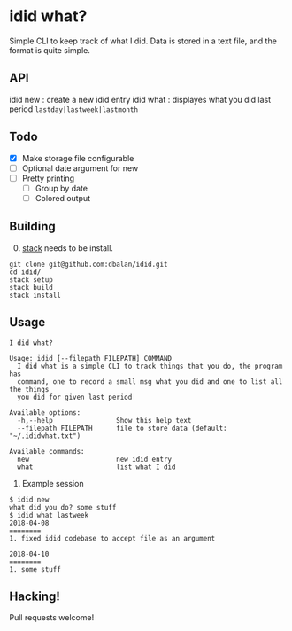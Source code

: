 # idid what?

Simple CLI to keep track of what I did. Data is stored in a text file, and the format is quite simple. <date-time> <msg>

## API
idid new : create a new idid entry
idid what <period>: displayes what you did last period `lastday|lastweek|lastmonth`

## Todo
- [x] Make storage file configurable
- [ ] Optional date argument for new
- [ ] Pretty printing
  - [ ] Group by date
  - [ ] Colored output

## Building
0. [stack]() needs to be install.
```
git clone git@github.com:dbalan/idid.git
cd idid/
stack setup
stack build
stack install
```

## Usage
```
I did what?

Usage: idid [--filepath FILEPATH] COMMAND
  I did what is a simple CLI to track things that you do, the program has
  command, one to record a small msg what you did and one to list all the things
  you did for given last period

Available options:
  -h,--help                Show this help text
  --filepath FILEPATH      file to store data (default: "~/.ididwhat.txt")

Available commands:
  new                      new idid entry
  what                     list what I did
```

1. Example session

```
$ idid new 
what did you do? some stuff
$ idid what lastweek
2018-04-08
========
1. fixed idid codebase to accept file as an argument

2018-04-10
========
1. some stuff
```
## Hacking!
Pull requests welcome!


